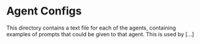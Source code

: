 # Agent Configs
This directory contains a text file for each of the agents, containing examples of prompts that could be given to that agent. This is used by [...]
